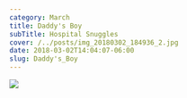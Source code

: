 ```yaml
---
category: March
title: Daddy's Boy
subTitle: Hospital Snuggles
cover: /../posts/img_20180302_184936_2.jpg
date: 2018-03-02T14:04:07-06:00
slug: Daddy's_Boy
---
```

![](/../posts/img_20180302_184936_2.jpg)
